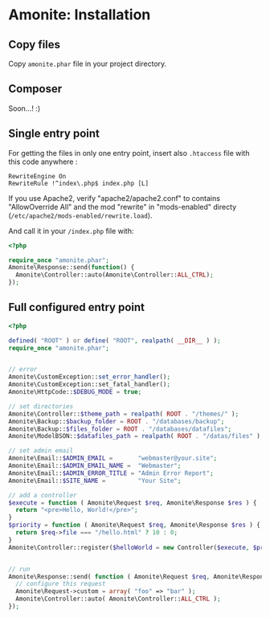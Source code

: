 # Amonite: Installation

## Copy files

Copy `amonite.phar` file in your project directory.

## Composer

Soon...! :)

## Single entry point

For getting the files in only one entry point, insert also `.htaccess` file with this code anywhere :

```
RewriteEngine On
RewriteRule !^index\.php$ index.php [L]
```

If you use Apache2, verify "apache2/apache2.conf" to contains "AllowOverride All" and the mod "rewrite" in "mods-enabled" directy (`/etc/apache2/mods-enabled/rewrite.load`).

And call it in your `/index.php` file with:

``` PHP
<?php

require_once "amonite.phar";
Amonite\Response::send(function() {
  Amonite\Controller::auto(Amonite\Controller::ALL_CTRL);
});
```

## Full configured entry point

``` PHP
<?php

defined( "ROOT" ) or define( "ROOT", realpath( __DIR__ ) );
require_once "amonite.phar";


// error
Amonite\CustomException::set_error_handler();
Amonite\CustomException::set_fatal_handler();
Amonite\HttpCode::$DEBUG_MODE = true;

// set directories
Amonite\Controller::$theme_path = realpath( ROOT . "/themes/" );
Amonite\Backup::$backup_folder = ROOT . "/databases/backup";
Amonite\Backup::$files_folder = ROOT . "/databases/datafiles";
Amonite\ModelBSON::$datafiles_path = realpath( ROOT . "/datas/files" );

// set admin email
Amonite\Email::$ADMIN_EMAIL =       "webmaster@your.site";
Amonite\Email::$ADMIN_EMAIL_NAME =  "Webmaster";
Amonite\Email::$ADMIN_ERROR_TITLE = "Admin Error Report";
Amonite\Email::$SITE_NAME =         "Your Site";

// add a controller
$execute = function ( Amonite\Request $req, Amonite\Response $res ) {
  return "<pre>Hello, World!</pre>";
}
$priority = function ( Amonite\Request $req, Amonite\Response $res ) {
  return $req->file === "/hello.html" ? 10 : 0;
}
Amonite\Controller::register($helloWorld = new Controller($execute, $priority));


// run
Amonite\Response::send( function ( Amonite\Request $req, Amonite\Response $res ) {
  // configure this request
  Amonite\Request->custom = array( "foo" => "bar" );
  Amonite\Controller::auto( Amonite\Controller::ALL_CTRL );
});
```
